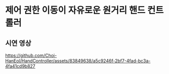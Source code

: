 # 제어 권한 이동이 자유로운 원거리 핸드 컨트롤러
## 시연 영상
https://github.com/Choi-HanEol/HandController/assets/83849638/a5c9246f-2bf7-4fad-bc3a-4fa41cd9b827

